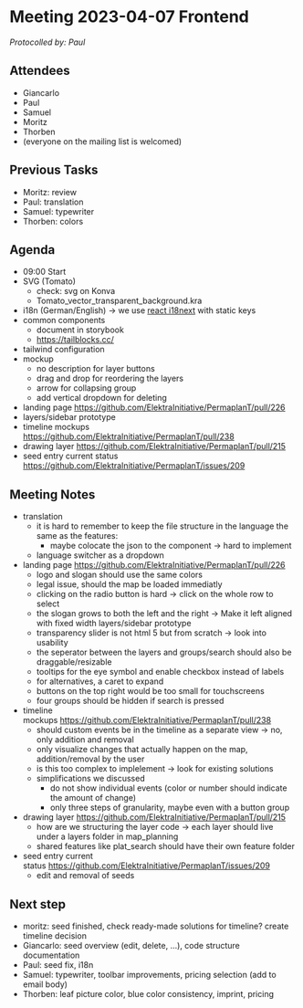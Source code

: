 # Meeting 2023-04-07 Frontend

_Protocolled by: Paul_

## Attendees

- Giancarlo
- Paul
- Samuel
- Moritz
- Thorben
- (everyone on the mailing list is welcomed)

## Previous Tasks

- Moritz: review
- Paul: translation
- Samuel: typewriter
- Thorben: colors

## Agenda

- 09:00 Start
- SVG (Tomato)
  - check: svg on Konva
  - Tomato_vector_transparent_background.kra
- i18n (German/English) -> we use [react i18next](https://react.i18next.com/) with static keys
- common components
  - document in storybook
  - https://tailblocks.cc/
- tailwind configuration
- mockup
  - no description for layer buttons
  - drag and drop for reordering the layers
  - arrow for collapsing group
  - add vertical dropdown for deleting
- landing page https://github.com/ElektraInitiative/PermaplanT/pull/226
- layers/sidebar prototype
- timeline mockups https://github.com/ElektraInitiative/PermaplanT/pull/238
- drawing layer https://github.com/ElektraInitiative/PermaplanT/pull/215
- seed entry current status https://github.com/ElektraInitiative/PermaplanT/issues/209

## Meeting Notes

- translation
  - it is hard to remember to keep the file structure in the language the same as the features:
    - maybe colocate the json to the component -> hard to implement
  - language switcher as a dropdown
- landing page https://github.com/ElektraInitiative/PermaplanT/pull/226
  - logo and slogan should use the same colors
  - legal issue, should the map be loaded immediatly
  - clicking on the radio button is hard -> click on the whole row to select
  - the slogan grows to both the left and the right -> Make it left aligned with fixed width
    layers/sidebar prototype
  - transparency slider is not html 5 but from scratch -> look into usability
  - the seperator between the layers and groups/search should also be draggable/resizable
  - tooltips for the eye symbol and enable checkbox instead of labels
  - for alternatives, a caret to expand
  - buttons on the top right would be too small for touchscreens
  - four groups should be hidden if search is pressed
- timeline mockups https://github.com/ElektraInitiative/PermaplanT/pull/238
  - should custom events be in the timeline as a separate view -> no, only addition and removal
  - only visualize changes that actually happen on the map, addition/removal by the user
  - is this too complex to implelement -> look for existing solutions
  - simplifications we discussed
    - do not show individual events (color or number should indicate the amount of change)
    - only three steps of granularity, maybe even with a button group
- drawing layer https://github.com/ElektraInitiative/PermaplanT/pull/215
  - how are we structuring the layer code -> each layer should live under a layers folder in map_planning
  - shared features like plat_search should have their own feature folder
- seed entry current status https://github.com/ElektraInitiative/PermaplanT/issues/209
  - edit and removal of seeds

## Next step

- moritz: seed finished, check ready-made solutions for timeline? create timeline decision
- Giancarlo: seed overview (edit, delete, ...), code structure documentation
- Paul: seed fix, i18n
- Samuel: typewriter, toolbar improvements, pricing selection (add to email body)
- Thorben: leaf picture color, blue color consistency, imprint, pricing
